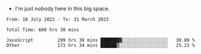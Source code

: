 - I'm just nobody here in this big space.


<!--START_SECTION:waka-->

```text
From: 18 July 2022 - To: 31 March 2023

Total Time: 680 hrs 38 mins

JavaScript         209 hrs 38 mins ███████▓░░░░░░░░░░░░░░░░░   30.80 %
Other              171 hrs 34 mins ██████▒░░░░░░░░░░░░░░░░░░   25.21 %
```

<!--END_SECTION:waka-->

